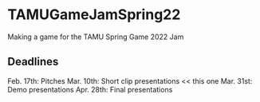 # TAMUGameJamSpring22
Making a game for the TAMU Spring Game 2022 Jam

## Deadlines
Feb. 17th: Pitches
Mar. 10th: Short clip presentations << this one
Mar. 31st: Demo presentations
Apr. 28th: Final presentations
